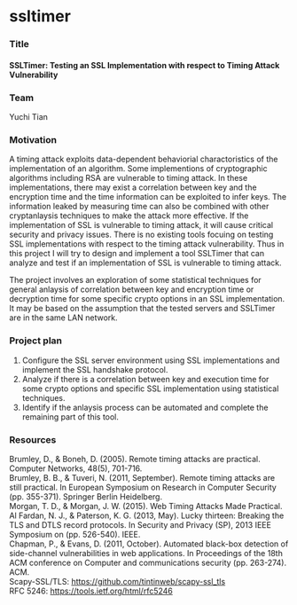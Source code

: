 # ssltimer

### Title
#### SSLTimer: Testing an SSL Implementation with respect to Timing Attack Vulnerability

### Team
Yuchi Tian  

### Motivation
A timing attack exploits data-dependent behaviorial charactoristics of the implementation of an algorithm. Some implementions of cryptographic algorithms including RSA are vulnerable to timing attack. In these implementations, there may exist a correlation between key and the encryption time and the time information can be exploited to infer keys. The information leaked by measuring time can also be combined with other cryptanlaysis techniques to make the attack more effective. If the implementation of SSL is vulnerable to timing attack, it will cause critical security and privacy issues. There is no existing tools focuing on testing SSL implementations with respect to the timing attack vulnerability. Thus in this project I will try to design and implement a tool SSLTimer that can analyze and test if an implementation of SSL is vulnerable to timing attack.   
  
The project involves an exploration of some statistical techniques for general anlaysis of correlation between key and encryption time or decryption time for some specific crypto options in an SSL implementation. It may be based on the assumption that the tested servers and SSLTimer are in the same LAN network.

### Project plan
1. Configure the SSL server environment using SSL implementations and implement the SSL handshake protocol.  
2. Analyze if there is a correlation between key and execution time for some crypto options and specific SSL implementation using statistical techniques.  
3. Identify if the anlaysis process can be automated and complete the remaining part of this tool.  

### Resources
Brumley, D., & Boneh, D. (2005). Remote timing attacks are practical. Computer Networks, 48(5), 701-716.  
Brumley, B. B., & Tuveri, N. (2011, September). Remote timing attacks are still practical. In European Symposium on Research in Computer Security (pp. 355-371). Springer Berlin Heidelberg.  
Morgan, T. D., & Morgan, J. W. (2015). Web Timing Attacks Made Practical.  
Al Fardan, N. J., & Paterson, K. G. (2013, May). Lucky thirteen: Breaking the TLS and DTLS record protocols. In Security and Privacy (SP), 2013 IEEE Symposium on (pp. 526-540). IEEE.  
Chapman, P., & Evans, D. (2011, October). Automated black-box detection of side-channel vulnerabilities in web applications. In Proceedings of the 18th ACM conference on Computer and communications security (pp. 263-274). ACM.  
Scapy-SSL/TLS: https://github.com/tintinweb/scapy-ssl_tls  
RFC 5246: https://tools.ietf.org/html/rfc5246
